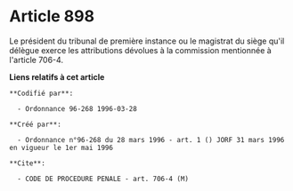 # Article 898

Le président du tribunal de première instance ou le magistrat du siège qu'il délègue exerce les attributions dévolues à la
commission mentionnée à l'article 706-4.

**Liens relatifs à cet article**

	**Codifié par**:

	  - Ordonnance 96-268 1996-03-28

	**Créé par**:

	  - Ordonnance n°96-268 du 28 mars 1996 - art. 1 () JORF 31 mars 1996 en vigueur le 1er mai 1996

	**Cite**:

	  - CODE DE PROCEDURE PENALE - art. 706-4 (M)
